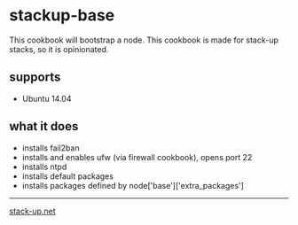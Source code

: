 # stackup-base

This cookbook will bootstrap a node. This cookbook is made for stack-up stacks, so it is opinionated.

## supports

 * Ubuntu 14.04

## what it does

 * installs fail2ban
 * installs and enables ufw (via firewall cookbook), opens port 22
 * installs ntpd
 * installs default packages
 * installs packages defined by node['base']['extra_packages']

---

[stack-up.net](http://stack-up.net)
